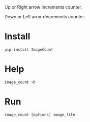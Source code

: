 Up or Right arrow increments counter.

Down or Left arror decrements counter.

# Install

`pip install ImageCount`

# Help

`image_count -h`

# Run

`image_count [options] image_file`
